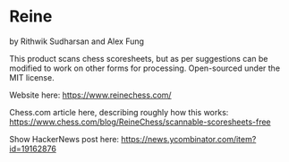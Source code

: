 # Reine
by Rithwik Sudharsan and Alex Fung

This product scans chess scoresheets, but as per suggestions can be modified to work on other forms for processing. Open-sourced under the MIT license.

Website here: https://www.reinechess.com/

Chess.com article here, describing roughly how this works: https://www.chess.com/blog/ReineChess/scannable-scoresheets-free

Show HackerNews post here: https://news.ycombinator.com/item?id=19162876
